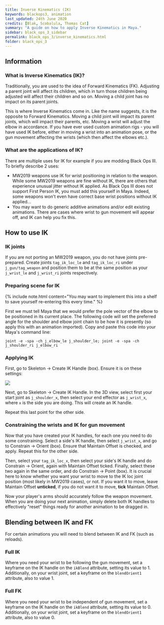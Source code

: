 ```yaml
---
title: Inverse Kinematics (IK)
keywords: blackops3, animation
last_updated: 24th June 2020
credits: [Blak, Scobalula, Thomas Cat]
summary: "A guide on how to apply Inverse Kinematics in Maya."
sidebar: black_ops_3_sidebar
permalink: black_ops_3/inverse_kinematics.html
folder: black_ops_3
---
```


## Information
### What is Inverse Kinematics (IK)?
Traditionally, you are used to the idea of Forward Kinematics (FK). Adjusting a parent joint will affect its children, which in turn those children being adjusted will affect their children and so on. Moving a child joint has no impact on its parent joints.

This is where Inverse Kinematics come in. Like the name suggests, it is the opposite to Forward Kinematics. Moving a child joint will impact its parent joints, which will impact their parents, etc. Moving a wrist will adjust the elbow in accordance. If you have ever used custom animation rigs - you will have used IK before, either in moving a wrist into an animation pose, or the gun movement affecting the wrists (which then affect the elbows etc.).

### What are the applications of IK?
There are multiple uses for IK for example if you are modding Black Ops III. To briefly describe 2 uses:
* MW2019 weapons use IK for wrist positioning in relation to the weapon. While some MW2019 weapons are fine without IK, there are others that experience unusual jitter without IK applied. As Black Ops III does not support First Person IK, you must add this yourself in Maya. Indeed, some weapons won't even have correct base wrist positions without IK applied...
* You may want to do generic additive animations and/or edit existing animations. There are cases where wrist to gun movement will appear off, and IK can help you fix this.

## How to use IK

### IK joints
If you are not porting an MW2019 weapon, you do not have joints pre-prepared. Create joints `tag_ik_loc_le` and `tag_ik_loc_ri` under `j_gun/tag_weapon` and position them to be at the same position as your `j_wrist_le` and `j_wrist_ri` joints respectively.

### Preparing scene for IK
{% include note.html content="You may want to implement this into a shelf to save yourself re-entering this every time." %}

First we must tell Maya that we would prefer the pole vector of the elbow to be positioned in its current place. The following code will set the preferred angle for the shoulder and elbow joint chain to be how it is presently (so apply this with an animation imported). Copy and paste this code into your Maya's command line:

```
joint -e -spa -ch j_elbow_le j_shoulder_le; joint -e -spa -ch j_shoulder_ri j_elbow_ri
```

### Applying IK
First, go to Skeleton -> Create IK Handle (box). Ensure it is on these settings:

![](https://i.gyazo.com/b9f334d31183b96f45e6915da78ef0f1.png)

Next, go to Skeleton -> Create IK Handle. In the 3D view, select first your start joint as `j_shoulder_x`, then select your end effector as `j_wrist_x`, where `x` is the side you are doing. This will create an IK handle.

Repeat this last point for the other side.

### Constraining the wrists and IK for gun movement

Now that you have created your IK handles, for each one you need to do some constraining. Select a side's IK handle, then select `j_wrist_x`, and go to Constrain -> Orient (box). Ensure that Maintain Offset is checked, and apply. Repeat this for the other side.

Then, select your `tag_ik_loc_x`, then select your side's IK handle and do Constrain -> Orient, again with Maintain Offset ticked. Finally, select these two again in the same order, and do Constrain -> Point (box). It is crucial here to know whether you want your wrist to move to the IK loc joint position (most likely in MW2019 cases), or not. If you want it to move, leave Maintain Offset **unticked**, if you do not want it to move, **tick** Maintain Offset.

Now your player's arms should accurately follow the weapon movement. When you are doing your next animation, simply delete both IK handles to effectively "reset" things ready for another animation to be dragged in.

## Blending between IK and FK
For certain animations you will need to blend between IK and FK (such as reloads).

### Full IK
Where you need your wrist to be following the gun movement, set a keyframe on the IK handle on the `ikBlend` attribute, setting its value to 1. Additionally, on your wrist joint, set a keyframe on the `blendOrient1` attribute, also to value 1.

### Full FK
Where you need your wrist to be independent of gun movement, set a keyframe on the IK handle on the `ikBlend` attribute, setting its value to 0. Additionally, on your wrist joint, set a keyframe on the `blendOrient1` attribute, also to value 0.